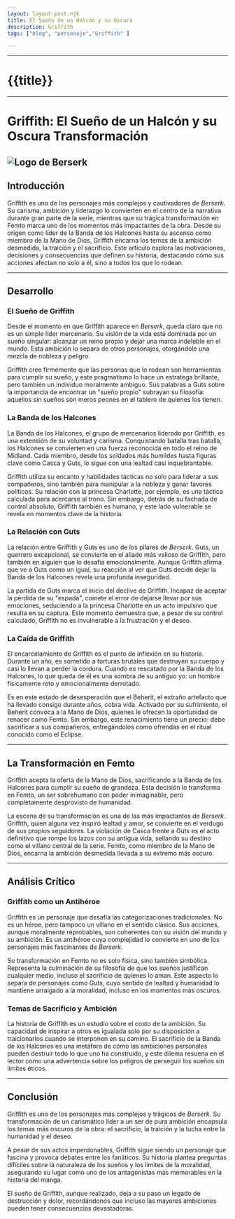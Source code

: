 ```yaml
---
layout: layout-post.njk
title: El Sueño de un Halcón y su Oscura 
description: Griffith 
tags: ["blog", "personaje","Griffith" ]

---
```

---

# {{title}}


---
# Griffith: El Sueño de un Halcón y su Oscura Transformación  
![Logo de Berserk](/img/Griffith.jpeg)
---

## Introducción  
Griffith es uno de los personajes más complejos y cautivadores de *Berserk*. Su carisma, ambición y liderazgo lo convierten en el centro de la narrativa durante gran parte de la serie, mientras que su trágica transformación en Femto marca uno de los momentos más impactantes de la obra. Desde su origen como líder de la Banda de los Halcones hasta su ascenso como miembro de la Mano de Dios, Griffith encarna los temas de la ambición desmedida, la traición y el sacrificio. Este artículo explora las motivaciones, decisiones y consecuencias que definen su historia, destacando cómo sus acciones afectan no solo a él, sino a todos los que lo rodean.

---

## Desarrollo  

### El Sueño de Griffith  
Desde el momento en que Griffith aparece en *Berserk*, queda claro que no es un simple líder mercenario. Su visión de la vida está dominada por un sueño singular: alcanzar un reino propio y dejar una marca indeleble en el mundo. Esta ambición lo separa de otros personajes, otorgándole una mezcla de nobleza y peligro.  

Griffith cree firmemente que las personas que lo rodean son herramientas para cumplir su sueño, y este pragmatismo lo hace un estratega brillante, pero también un individuo moralmente ambiguo. Sus palabras a Guts sobre la importancia de encontrar un "sueño propio" subrayan su filosofía: aquellos sin sueños son meros peones en el tablero de quienes los tienen.

### La Banda de los Halcones  
La Banda de los Halcones, el grupo de mercenarios liderado por Griffith, es una extensión de su voluntad y carisma. Conquistando batalla tras batalla, los Halcones se convierten en una fuerza reconocida en todo el reino de Midland. Cada miembro, desde los soldados más humildes hasta figuras clave como Casca y Guts, lo sigue con una lealtad casi inquebrantable.  

Griffith utiliza su encanto y habilidades tácticas no solo para liderar a sus compañeros, sino también para manipular a la nobleza y ganar favores políticos. Su relación con la princesa Charlotte, por ejemplo, es una táctica calculada para acercarse al trono. Sin embargo, detrás de su fachada de control absoluto, Griffith también es humano, y este lado vulnerable se revela en momentos clave de la historia.

### La Relación con Guts  
La relación entre Griffith y Guts es uno de los pilares de *Berserk*. Guts, un guerrero excepcional, se convierte en el aliado más valioso de Griffith, pero también en alguien que lo desafía emocionalmente. Aunque Griffith afirma que ve a Guts como un igual, su reacción al ver que Guts decide dejar la Banda de los Halcones revela una profunda inseguridad.  

La partida de Guts marca el inicio del declive de Griffith. Incapaz de aceptar la pérdida de su "espada", comete el error de dejarse llevar por sus emociones, seduciendo a la princesa Charlotte en un acto impulsivo que resulta en su captura. Este momento demuestra que, a pesar de su control calculado, Griffith no es invulnerable a la frustración y el deseo.

### La Caída de Griffith  
El encarcelamiento de Griffith es el punto de inflexión en su historia. Durante un año, es sometido a torturas brutales que destruyen su cuerpo y casi lo llevan a perder la cordura. Cuando es rescatado por la Banda de los Halcones, lo que queda de él es una sombra de su antiguo yo: un hombre físicamente roto y emocionalmente derrotado.  

Es en este estado de desesperación que el Beherit, el extraño artefacto que ha llevado consigo durante años, cobra vida. Activado por su sufrimiento, el Beherit convoca a la Mano de Dios, quienes le ofrecen la oportunidad de renacer como Femto. Sin embargo, este renacimiento tiene un precio: debe sacrificar a sus compañeros, entregándolos como ofrendas en el ritual conocido como el Eclipse.

---

## La Transformación en Femto  

Griffith acepta la oferta de la Mano de Dios, sacrificando a la Banda de los Halcones para cumplir su sueño de grandeza. Esta decisión lo transforma en Femto, un ser sobrehumano con poder inimaginable, pero completamente desprovisto de humanidad.  

La escena de su transformación es una de las más impactantes de *Berserk*. Griffith, quien alguna vez inspiró lealtad y amor, se convierte en el verdugo de sus propios seguidores. La violación de Casca frente a Guts es el acto definitivo que rompe los lazos con su antigua vida, sellando su destino como el villano central de la serie. Femto, como miembro de la Mano de Dios, encarna la ambición desmedida llevada a su extremo más oscuro.

---

## Análisis Crítico  

### Griffith como un Antihéroe  
Griffith es un personaje que desafía las categorizaciones tradicionales. No es un héroe, pero tampoco un villano en el sentido clásico. Sus acciones, aunque moralmente reprobables, son coherentes con su visión del mundo y su ambición. Es un antihéroe cuya complejidad lo convierte en uno de los personajes más fascinantes de *Berserk*.  

Su transformación en Femto no es solo física, sino también simbólica. Representa la culminación de su filosofía de que los sueños justifican cualquier medio, incluso el sacrificio de quienes lo aman. Este aspecto lo separa de personajes como Guts, cuyo sentido de lealtad y humanidad lo mantiene arraigado a la moralidad, incluso en los momentos más oscuros.

### Temas de Sacrificio y Ambición  
La historia de Griffith es un estudio sobre el costo de la ambición. Su capacidad de inspirar a otros es igualada solo por su disposición a traicionarlos cuando se interponen en su camino. El sacrificio de la Banda de los Halcones es una metáfora de cómo las ambiciones personales pueden destruir todo lo que uno ha construido, y este dilema resuena en el lector como una advertencia sobre los peligros de perseguir los sueños sin límites éticos.

---

## Conclusión  
Griffith es uno de los personajes más complejos y trágicos de *Berserk*. Su transformación de un carismático líder a un ser de pura ambición encapsula los temas más oscuros de la obra: el sacrificio, la traición y la lucha entre la humanidad y el deseo.  

A pesar de sus actos imperdonables, Griffith sigue siendo un personaje que fascina y provoca debates entre los fanáticos. Su historia plantea preguntas difíciles sobre la naturaleza de los sueños y los límites de la moralidad, asegurando su lugar como uno de los antagonistas más memorables en la historia del manga.  

El sueño de Griffith, aunque realizado, deja a su paso un legado de destrucción y dolor, recordándonos que incluso las mayores ambiciones pueden tener consecuencias devastadoras.  
